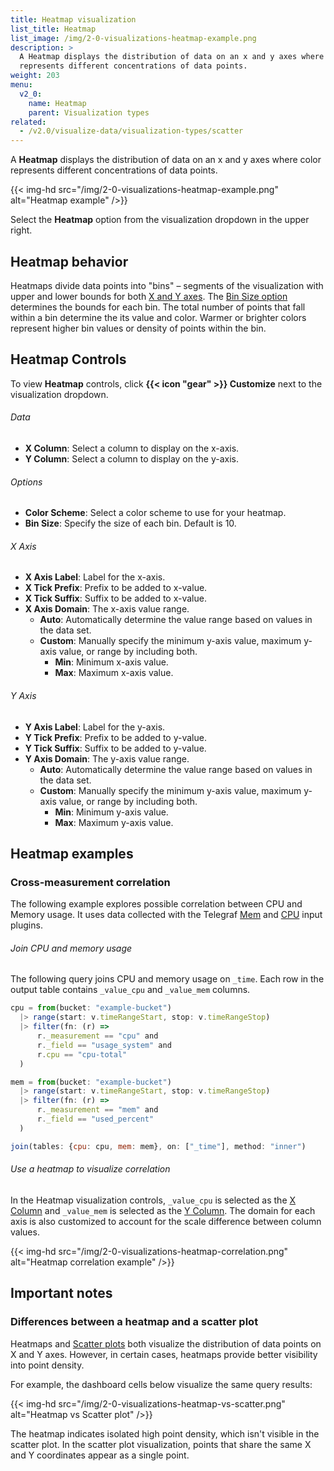 ```yaml
---
title: Heatmap visualization
list_title: Heatmap
list_image: /img/2-0-visualizations-heatmap-example.png
description: >
  A Heatmap displays the distribution of data on an x and y axes where color
  represents different concentrations of data points.
weight: 203
menu:
  v2_0:
    name: Heatmap
    parent: Visualization types
related:
  - /v2.0/visualize-data/visualization-types/scatter
---
```


A **Heatmap** displays the distribution of data on an x and y axes where color
represents different concentrations of data points.

{{< img-hd src="/img/2-0-visualizations-heatmap-example.png" alt="Heatmap example" />}}

Select the **Heatmap** option from the visualization dropdown in the upper right.

## Heatmap behavior
Heatmaps divide data points into "bins" – segments of the visualization with upper
and lower bounds for both [X and Y axes](#data).
The [Bin Size option](#options) determines the bounds for each bin.
The total number of points that fall within a bin determine the its value and color.
Warmer or brighter colors represent higher bin values or density of points within the bin.

## Heatmap Controls
To view **Heatmap** controls, click **{{< icon "gear" >}} Customize** next to
the visualization dropdown.

###### Data
- **X Column**: Select a column to display on the x-axis.
- **Y Column**: Select a column to display on the y-axis.

###### Options
- **Color Scheme**: Select a color scheme to use for your heatmap.
- **Bin Size**: Specify the size of each bin. Default is 10.

###### X Axis
- **X Axis Label**: Label for the x-axis.
- **X Tick Prefix**: Prefix to be added to x-value.
- **X Tick Suffix**: Suffix to be added to x-value.
- **X Axis Domain**: The x-axis value range.
  - **Auto**: Automatically determine the value range based on values in the data set.
  - **Custom**: Manually specify the minimum y-axis value, maximum y-axis value, or range by including both.
      - **Min**: Minimum x-axis value.
      - **Max**: Maximum x-axis value.

###### Y Axis
- **Y Axis Label**: Label for the y-axis.
- **Y Tick Prefix**: Prefix to be added to y-value.
- **Y Tick Suffix**: Suffix to be added to y-value.
- **Y Axis Domain**: The y-axis value range.
  - **Auto**: Automatically determine the value range based on values in the data set.
  - **Custom**: Manually specify the minimum y-axis value, maximum y-axis value, or range by including both.
      - **Min**: Minimum y-axis value.
      - **Max**: Maximum y-axis value.

## Heatmap examples

### Cross-measurement correlation
The following example explores possible correlation between CPU and Memory usage.
It uses data collected with the Telegraf [Mem](/v2.0/reference/telegraf-plugins/#mem)
and [CPU](/v2.0/reference/telegraf-plugins/#cpu) input plugins.

###### Join CPU and memory usage
The following query joins CPU and memory usage on `_time`.
Each row in the output table contains `_value_cpu` and `_value_mem` columns.

```js
cpu = from(bucket: "example-bucket")
  |> range(start: v.timeRangeStart, stop: v.timeRangeStop)
  |> filter(fn: (r) =>
      r._measurement == "cpu" and
      r._field == "usage_system" and
      r.cpu == "cpu-total"
  )

mem = from(bucket: "example-bucket")
  |> range(start: v.timeRangeStart, stop: v.timeRangeStop)
  |> filter(fn: (r) =>
      r._measurement == "mem" and
      r._field == "used_percent"
  )

join(tables: {cpu: cpu, mem: mem}, on: ["_time"], method: "inner")
```

###### Use a heatmap to visualize correlation
In the Heatmap visualization controls, `_value_cpu` is selected as the [X Column](#data)
and `_value_mem` is selected as the [Y Column](#data).
The domain for each axis is also customized to account for the scale difference
between column values.

{{< img-hd src="/img/2-0-visualizations-heatmap-correlation.png" alt="Heatmap correlation example" />}}


## Important notes

### Differences between a heatmap and a scatter plot
Heatmaps and [Scatter plots](/v2.0/visualize-data/visualization-types/scatter/)
both visualize the distribution of data points on X and Y axes.
However, in certain cases, heatmaps provide better visibility into point density.

For example, the dashboard cells below visualize the same query results:

{{< img-hd src="/img/2-0-visualizations-heatmap-vs-scatter.png" alt="Heatmap vs Scatter plot" />}}

The heatmap indicates isolated high point density, which isn't visible in the scatter plot.
In the scatter plot visualization, points that share the same X and Y coordinates
appear as a single point.
